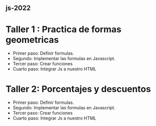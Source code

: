 ## js-2022

# Taller 1 : Practica de formas geometricas

- Primer paso: Definir formulas.
- Segundo: Implementar las formulas en Javascript.
- Tercer paso: Crear funciones 
- Cuarto paso: Integrar Js a nuestro HTML

# Taller 2: Porcentajes y descuentos

- Primer paso: Definir formulas.
- Segundo: Implementar las formulas en Javascript.
- Tercer paso: Crear funciones 
- Cuarto paso: Integrar Js a nuestro HTML